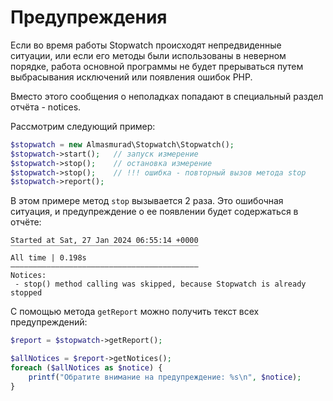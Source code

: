 
# Предупреждения

Если во время работы Stopwatch происходят непредвиденные ситуации, или если его методы были использованы в неверном порядке, работа основной программы не будет прерываться путем выбрасывания исключений или появления ошибок PHP. 

Вместо этого сообщения о неполадках попадают в специальный раздел отчёта - notices.

Рассмотрим следующий пример:

```php
$stopwatch = new Almasmurad\Stopwatch\Stopwatch();
$stopwatch->start();   // запуск измерение
$stopwatch->stop();    // остановка измерение
$stopwatch->stop();    // !!! ошибка - повторный вызов метода stop 
$stopwatch->report();
```

В этом примере метод `stop` вызывается 2 раза. Это ошибочная ситуация, и предупреждение о ее появлении будет содержаться в отчёте:

```
Started at Sat, 27 Jan 2024 06:55:14 +0000
‾‾‾‾‾‾‾‾‾‾‾‾‾‾‾‾‾‾‾‾‾‾‾‾‾‾‾‾‾‾‾‾‾‾‾‾‾‾‾‾‾‾
All time | 0.198s
——————————————————————————————————————————
Notices:
 - stop() method calling was skipped, because Stopwatch is already stopped
```

С помощью метода `getReport` можно получить текст всех предупреждений:

```php
$report = $stopwatch->getReport();

$allNotices = $report->getNotices();
foreach ($allNotices as $notice) {
    printf("Обратите внимание на предупреждение: %s\n", $notice);
}
```
